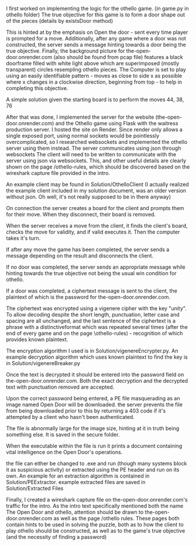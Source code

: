 I first worked on implementing the logic for the othello game. (in game.py in othello folder) 
The true objective for this game is to form a door shape out of the pieces (details by existsDoor method)

This is hinted at by the emphasis on Open the door - sent every time player is prompted for a move. 
Additionally, after any game where a door was not constructed, the server sends a message hinting towards a door being the true objective. 
Finally, the background picture for the-open-door.onrender.com (also should be found from pcap file) features a black doorframe filled with white light above which are superimposed (mostly transparent) circles resempling othello
pieces.
The Computer is set to play using an easily identifiable pattern - moves as close to side x as possible where x changes
in a clockwise direction, beginning from top - to help in completing this objective.

A simple solution given the starting board is to perform the moves 44, 38, 76


After that was done, I implemented the server for the website (the-open-door.onrender.com) and the Othello game using Flask
with the waitress production server. I hosted the site on Render.
Since render only allows a single exposed port, using normal sockets would be pointlessly overcomplicated, 
so I researched websockets and implemented the othello server using them instead. 
The server communicates using json through websockets
The client will need to be written to communicate with the server using json via websockets. 
This, and other useful details are clearly shown on the page /othello-rules, which should be discovered based on the wireshark capture file provided in the intro.

An example client may be found in Solution/OthelloClient  (I actually realized the example client  included in my solution
document, was an older version without json. Oh well, it's not really supposed to be in there anyway)


On connection the server creates a board for the client and prompts them for their move. When they disconnect,
their board is removed.

When the server receives a move from the client, it finds the client's board, checks the move for validity,
and if valid executes it. Then the computer takes it's turn.

If after any move the game has been completed, the server sends a message depending on the result and disconnects the client.

If no door was completed, the server sends an appropriate message while hinting towards the true objective not being
the usual win condition for othello.

If a door was completed, a ciphertext message is sent to the client, the plaintext of which is the password for
the-open-door.onrender.com. 


The ciphertext was encrypted using a vigenere cipher with the key "unity". To allow decoding despite the short length,
punctuation, letter case and spacing are all unchanged, and the last sentence of the ciphertext is a phrase with a
distinctiveformat which was repeated several times (after the end of every game and on the page \othello-rules) - 
recognition of which provides known plaintext. 

The encryption algorithm I used is in Solution/vigenereEncrypter.py.
An example decryption algorithm which uses known plaintext to find the key is in Solution/vigenereBreaker.py


Once the text is decrypted it should be entered into the password field on the-open-door.onrender.com. Both the exact
decryption and the decrypted text with punctuation removed are accepted.

Upon the correct password being entered, a PE file masquerading as an image named Open Door will be downloaded. the server
prevents the file from being downloaded prior to this by returning a 403 code if it's attempted by a client who hasn't been
authenticated.

The file is abnormally large for the image size, hinting at it in truth being something else. It is saved in the secure
folder.

When the executable within the file is run it prints a document containing vital intelligence on the Open Door's 
operations.


the file can either be changed to .exe and run (though many systems block it as suspicious activity) or extracted
using the PE header and run on its own.
An example for an extraction algorithm is contained in Solution/PEExtractor.
example extracted files are saved in Solution/Extracted Files

Finally, I created a wireshark capture file on the-open-door.onrender.com's traffic for the intro. As the intro text
specifically mentioned both the name The Open Door and othello, attention should be drawn to the-open-door.onrender.com
as well as the page /othello rules. 
These pages both contain hints to be used in solving the puzzle, both as to how the client to play othello should be constructed, as well as to the game's true objective (and the necessity of finding a password)
